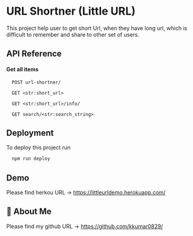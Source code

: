 
# URL Shortner (Little URL)

This project help user to get short Url, when they have long url, which is difficult to remember and share to other set of users.


## API Reference

#### Get all items

```http
  POST url-shortner/

```
```http
  GET <str:short_url>
```
```http
  GET <str:short_url>/info/
```
```http
  GET search/<str:search_string>
```
## Deployment

To deploy this project run

```bash
  npm run deploy
```


## Demo

Please find herkou URL -> https://littleurldemo.herokuapp.com/


## 🚀 About Me
Please find my github URL -> https://github.com/kkumar0829/

